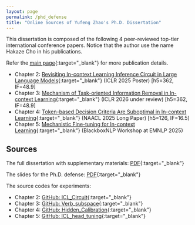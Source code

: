 ```yaml
---
layout: page
permalink: /phd_defense
title: "Online Sources of Yufeng Zhao's Ph.D. Dissertation"
---
```


This dissertation is composed of the following 4 peer-reviewed top-tier international conference papers. Notice that the author use the name Hakaze Cho in his publications.

Refer the [main page](https://www.hakaze-c.com/){:target="_blank"} for more publication details.

- Chapter 2: [Revisiting In-context Learning Inference Circuit in Large Language Models](https://openreview.net/forum?id=xizpnYNvQq){:target="_blank"} (ICLR 2025 Poster) [h5=362, IF=48.9]
- Chapter 3: [Mechanism of Task-oriented Information Removal in In-context Learning](https://arxiv.org/abs/2509.21012){:target="_blank"} (ICLR 2026 under review) [h5=362, IF=48.9]
- Chapter 4: [Token-based Decision Criteria Are Suboptimal in In-context Learning](https://aclanthology.org/2025.naacl-long.278/){:target="_blank"} (NAACL 2025 Long Paper) [h5=126, IF=16.5]
- Chapter 5: [Mechanistic Fine-tuning for In-context Learning](https://arxiv.org/abs/2505.14233){:target="_blank"} (BlackboxNLP Workshop at EMNLP 2025)

## Sources

The full dissertation with supplementary materials: [PDF](){:target="_blank"}

The slides for the Ph.D. defense: [PDF](){:target="_blank"}

The source codes for experiments: 

- Chapter 2: [GitHub: ICL_Circuit](https://github.com/hc495/ICL_Circuit){:target="_blank"}
- Chapter 3: [GitHub: Verb_subspace](https://github.com/hc495/Verb_subspace){:target="_blank"}
- Chapter 4: [GitHub: Hidden_Calibration](https://github.com/hc495/Hidden_Calibration){:target="_blank"}
- Chapter 5: [GitHub: ICL_head_tuning](https://github.com/hc495/ICL_head_tuning){:target="_blank"}